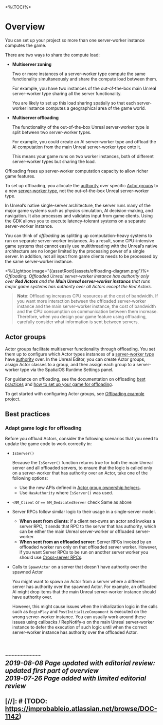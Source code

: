 <%(TOC)%>

# Overview

You can set up your project so more than one server-worker instance computes the game.

There are two ways to share the compute load:

* **Multiserver zoning**
    
    Two or more instances of a server-worker type compute the same functionality simultaneously and share the compute load between them.

    For example, you have two instances of the out-of-the-box main Unreal server-worker type sharing all the server functionality.

    You are likely to set up this load sharing spatially so that each server-worker instance computes a geographical area of the game world.

* **Multiserver offloading**

    The functionality of the out-of-the-box Unreal server-worker type is split between two server-worker types.

    For example, you could create an AI server-worker type and offload the AI computation from the main Unreal server-worker type onto it.

    This means your game runs on two worker instances, both of different server-worker types but sharing the load.

Offloading frees up server-worker computation capacity to allow richer game features.

To set up offloading, you allocate the [authority]({{urlRoot}}/content/glossary#authority) over specific [Actor groups]({{urlRoot}}/content/glossary#actor-groups) to a new [server-worker type]({{urlRoot}}/content/glossary#worker-types-and-worker-instances), not the out-of-the-box Unreal server-worker type.

In Unreal’s native single-server architecture, the server runs many of the major game systems such as physics simulation, AI decision-making, and navigation. It also processes and validates input from game clients. Using the GDK allows you to execute latency-tolerant systems on a separate server-worker instance.

You can think of _offloading_ as splitting up computation-heavy systems to run on separate server-worker instances. As a result, some CPU-intensive game systems that cannot easily use multithreading with the Unreal’s native architecture are no longer limited by the processing power of a single server. In addition, not all input from game clients needs to be processed by the same server-worker instance.

<%(Lightbox image="{{assetRoot}}assets/offloading-diagram.png")%>
_Offloading: Offloaded Unreal server-worker instance has authority only over **Red Actors** and the **Main Unreal server-worker instance** that runs major game systems has authority over all Actors except the Red Actors._

> **Note**: Offloading increases CPU resources at the cost of bandwidth. If you want more interaction between the offloaded server-worker instance and the main server-worker instance, the cost of bandwidth and the CPU consumption on communication between them increase. Therefore, when you design your game feature using offloading, carefully consider what information is sent between servers.

## Actor groups

Actor groups facilitate multiserver functionality through offloading. You set them up to configure which Actor types instances of a [server-worker type]({{urlRoot}}/content/glossary#worker-types-and-worker-instances) have [authority]({{urlRoot}}/content/glossary#authority) over. In the Unreal Editor, you can create Actor groups, assign Actor classes to a group, and then assign each group to a server-worker type via the SpatialOS Runtime Settings panel.

For guidance on offloading, see the documentation on offloading [best practices]({{urlRoot}}/content/workers/offloading-concept#best-practices) and [how to set up your game for offloading]({{urlRoot}}/content/workers/set-up-offloading).

To get started with configuring Actor groups, see [Offloading example project]({{urlRoot}}/content/tutorials/offloading-tutorial/offloading-intro).

## Best practices

### Adapt game logic for offloading

Before you offload Actors, consider the following scenarios that you need to update the game code to work correctly in:

- `IsServer()`
    
    Because the `IsServer()` function returns true for both the main Unreal server and all offloaded servers, to ensure that the logic is called only on a server-worker that has authority over an Actor, take one of the following options:
    - Use the new APIs defined in [Actor group ownership helpers]({{urlRoot}}/content/apis-and-helper-scripts/actor-group-ownership-helpers).
    - Use `HasAuthority` where `IsServer()` was used.

- `<NM_Client` or `== NM_DedicatedServer` check
    Same as above

- Server RPCs follow similar logic to their usage in a single-server model.
  - **When sent from clients**: if a client net-owns an actor and invokes a server RPC, it sends that RPC to the server that has authority, which can be either the main Unreal server-worker or offloaded server-worker.
  - **When sent from an offloaded server**: Server RPCs invoked by an offloaded worker run only on that offloaded server worker. However, if you want Server RPCs to be run on another server worker you should use [Cross-server RPCs]({{urlRoot}}/content/technical-overview/gdk-concepts#cross-server-rpcs).

- Calls to `SpawnActor` on a server that doesn't have authority over the spawned Actor

    You might want to spawn an Actor from a server where a different server has authority over the spawned Actor. For example, an offloaded AI might drop items that the main Unreal server-worker instance should have authority over.

    However, this might cause issues when the initialization logic in the calls such as `BeginPlay` and `PostInitializeComponent` is executed on the wrong server-worker instance. You can usually work around these issues using callbacks / RepNotify-s on the main Unreal server-worker instance to defer the execution of such logic until when the correct server-worker instance has authority over the offloaded Actor.

<br/>------------<br/>
_2019-08-08 Page updated with editorial review: updated first part of overview_
<br>
_2019-07-26 Page added with limited editorial review_
<br/>
<br/>
[//]: # (TODO: https://improbableio.atlassian.net/browse/DOC-1142)
------------